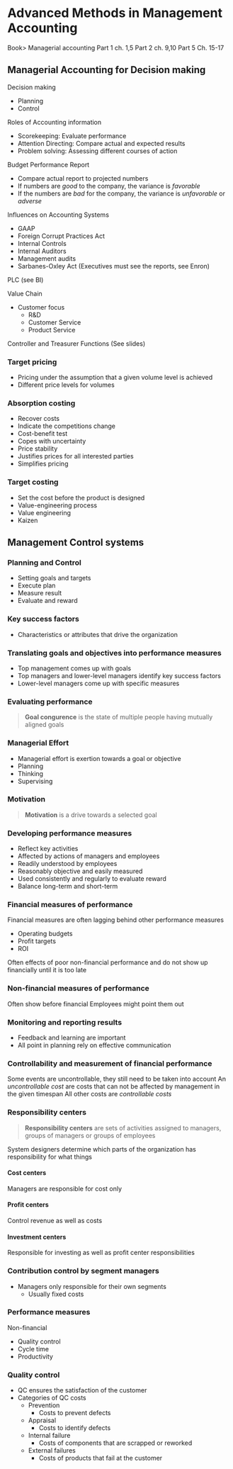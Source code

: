 Advanced Methods in Management Accounting
======================================

Book> Managerial accounting
Part 1 ch. 1,5
Part 2 ch. 9,10
Part 5 Ch. 15-17

## Managerial Accounting for Decision making

Decision making

* Planning
* Control

Roles of Accounting information

* Scorekeeping: Evaluate performance
* Attention Directing: Compare actual and expected results
* Problem solving: Assessing different courses of action

Budget Performance Report

* Compare actual report to projected numbers
* If numbers are *good* to the company, the variance is *favorable*
* If the numbers are *bad* for the company, the variance is *unfavorable* or *adverse*

Influences on Accounting Systems

* GAAP
* Foreign Corrupt Practices Act
* Internal Controls
* Internal Auditors
* Management audits
* Sarbanes-Oxley Act (Executives must see the reports, see Enron)

PLC (see BI)

Value Chain

* Customer focus
	* R&D
	* Customer Service
	* Product Service

Controller and Treasurer Functions (See slides)

### Target pricing

* Pricing under the assumption that a given volume level is achieved
* Different price levels for volumes

### Absorption costing

* Recover costs
* Indicate the competitions change
* Cost-benefit test
* Copes with uncertainty
* Price stability
* Justifies prices for all interested parties
* Simplifies pricing

### Target costing

* Set the cost before the product is designed
* Value-engineering process
* Value engineering
* Kaizen

## Management Control systems

### Planning and Control

* Setting goals and targets
* Execute plan
* Measure result
* Evaluate and reward

### Key success factors

* Characteristics or attributes that drive the organization

### Translating goals and objectives into performance measures

* Top management comes up with goals
* Top managers and lower-level managers identify key success factors
* Lower-level managers come up with specific measures

### Evaluating performance

> **Goal congurence** is the state of multiple people having mutually aligned goals

### Managerial Effort

* Managerial effort is exertion towards a goal or objective
* Planning
* Thinking
* Supervising

### Motivation

> **Motivation** is a drive towards a selected goal

### Developing performance measures

* Reflect key activities
* Affected by actions of managers and employees
* Readily understood by employees
* Reasonably objective and easily measured
* Used consistently and regularly to evaluate reward
* Balance long-term and short-term

### Financial measures of performance

Financial measures are often lagging behind other performance measures

* Operating budgets
* Profit targets
* ROI

Often effects of poor non-financial performance and do not show up financially until it is too late

### Non-financial measures of performance

Often show before financial
Employees might point them out

### Monitoring and reporting results

* Feedback and learning are important
* All point in planning rely on effective communication

### Controllability and measurement of financial performance

Some events are uncontrollable, they still need to be taken into account
An *uncontrollable cost* are costs that can not be affected by management in the given timespan
All other costs are *controllable costs*

### Responsibility centers

> **Responsibility centers** are sets of activities assigned to managers, groups of managers or groups of employees

System designers determine which parts of the organization has responsibility for what things

#### Cost centers

Managers are responsible for cost only

#### Profit centers

Control revenue as well as costs

#### Investment centers

Responsible for investing as well as profit center responsibilities

### Contribution control by segment managers

* Managers only responsible for their own segments
	* Usually fixed costs

### Performance measures

Non-financial

* Quality control
* Cycle time
* Productivity

### Quality control

* QC ensures the satisfaction of the customer
* Categories of QC costs
	* Prevention
		* Costs to prevent defects
	* Appraisal
		* Costs to identify defects
	* Internal failure
		* Costs of components that are scrapped or reworked
	* External failures
		* Costs of products that fail at the customer
